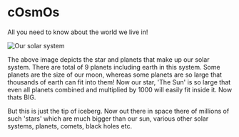 <html>
  <head>
    <title>
      cOsmOs
    </title>
    <link type="text/css" href="https://github.com/rohitmeshramD/cosmosCSS/master.css">
  </head>
  <body>
    <div>
      <h1>
        cOsmOs
      </h1>
      <p>All you need to know about the world we live in!</p>
    </div>
    <div>
      <img src="https://cdn.shopify.com/s/files/1/1076/8780/products/SolarSystem-10x20.png?v=1503417059" alt="Our solar system">
      <p>
        The above image depicts the star and planets that make up our solar system. There are total of 9 planets including earth in this system. Some planets are the size of our moon, whereas some planets are so large that thousands of earth can fit into them! Now our star, 'The Sun' is so large that even all planets combined and multiplied by 1000 will easily fit inside it. Now thats BIG.
      </p>
      <p>
        But this is just the tip of iceberg. Now out there in space there of millions of such 'stars' which are much bigger than our sun, various other solar systems, planets, comets, black holes etc.
      </p>
    </div>
  </body>
 </html>
